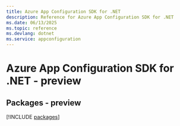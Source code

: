 ```yaml
---
title: Azure App Configuration SDK for .NET
description: Reference for Azure App Configuration SDK for .NET
ms.date: 06/13/2025
ms.topic: reference
ms.devlang: dotnet
ms.service: appconfiguration
---
```

# Azure App Configuration SDK for .NET - preview
## Packages - preview
[!INCLUDE [packages](app-configuration-index.md)]